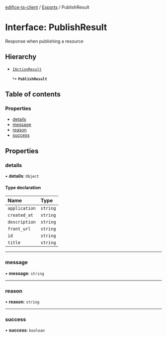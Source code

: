 [edifice-ts-client](../README.md) / [Exports](../modules.md) / PublishResult

# Interface: PublishResult

Response when publishing a resource

## Hierarchy

- [`IActionResult`](IActionResult.md)

  ↳ **`PublishResult`**

## Table of contents

### Properties

- [details](PublishResult.md#details)
- [message](PublishResult.md#message)
- [reason](PublishResult.md#reason)
- [success](PublishResult.md#success)

## Properties

### details

• **details**: `Object`

#### Type declaration

| Name | Type |
| :------ | :------ |
| `application` | `string` |
| `created_at` | `string` |
| `description` | `string` |
| `front_url` | `string` |
| `id` | `string` |
| `title` | `string` |

___

### message

• **message**: `string`

___

### reason

• **reason**: `string`

___

### success

• **success**: `boolean`
